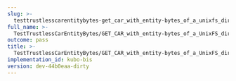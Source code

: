 ```yaml
---
slug: >-
  testtrustlesscarentitybytes-get_car_with_entity-bytes_of_a_unixfs_directory_(format-car)-header_content-disposition
full_name: >-
  TestTrustlessCarEntityBytes/GET_CAR_with_entity-bytes_of_a_UnixFS_directory_(format=car)/Header_Content-Disposition
outcome: pass
title: >-
  TestTrustlessCarEntityBytes/GET_CAR_with_entity-bytes_of_a_UnixFS_directory_(format=car)/Header_Content-Disposition
implementation_id: kubo-bis
version: dev-44b0eaa-dirty
---
```


